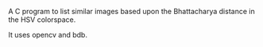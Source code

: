 A C program to list similar images based upon the Bhattacharya distance in the HSV colorspace.

It uses opencv and bdb.
